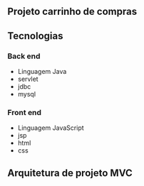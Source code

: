 ## Projeto carrinho de compras

## Tecnologias

### Back end
- Linguagem Java
- servlet
- jdbc
- mysql

### Front end
- Linguagem JavaScript
- jsp
- html
- css

## Arquitetura de projeto MVC
